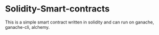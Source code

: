 # Solidity-Smart-contracts

This is a simple smart contract written in solidity and can run on ganache, ganache-cli, alchemy.
